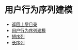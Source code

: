 # 用户行为序列建模

* [返回上层目录](../advanced-knowledge.md)
* [用户行为序列建模](user-behavior-sequence/user-behavior-sequence.md)
* [短序列](short-sequence/short-sequence.md)
* [长序列](long-sequence/long-sequence.md)

